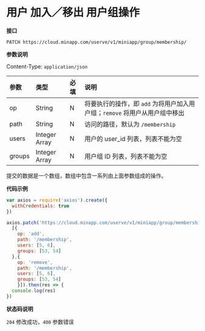 # 用户 加入／移出 用户组操作

**接口**

`PATCH https://cloud.minapp.com/userve/v1/miniapp/group/membership/`

**参数说明**

Content-Type: `application/json`

| 参数    | 类型    | 必填  | 说明 |
| :-------| :----- | :--  | :-- |
| op      | String | N    | 将要执行的操作，即 `add` 为将用户加入用户组；`remove` 将用户从用户组中移出 |
| path    | String | N    | 访问的路径，默认为 `/membership` |
| users   | Integer Array | N   | 用户的 user_id 列表，列表不能为空 |
| groups  | Integer Array | N   | 用户组 ID 列表，列表不能为空 |

提交的数据是一个数组，数组中包含一系列由上面参数组成的操作。

**代码示例**

```js
var axios = require('axios').create({
  withCredentials: true
})

axios.patch('https://cloud.minapp.com/userve/v1/miniapp/group/membership/',
  [{
    op: 'add',
    path: '/membership',
    users: [5, 6],
    groups: [53, 54]
  },{
    op: 'remove',
    path: '/membership',
    users: [5, 6],
    groups: [53, 54]
    }]).then(res => {
  console.log(res)
})
```

**状态码说明**

`204` 修改成功，`400` 参数错误
